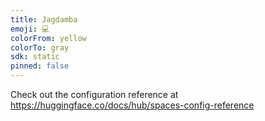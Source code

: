 ```yaml
---
title: Jagdamba
emoji: 💻
colorFrom: yellow
colorTo: gray
sdk: static
pinned: false
---
```


Check out the configuration reference at https://huggingface.co/docs/hub/spaces-config-reference
